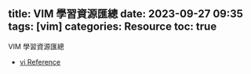 title: VIM 學習資源匯總
date: 2023-09-27 09:35
tags: [vim]
categories: Resource
toc: true
---

VIM 學習資源匯總

- [vi Reference](http://www.ungerhu.com/jxh/vi.html)
